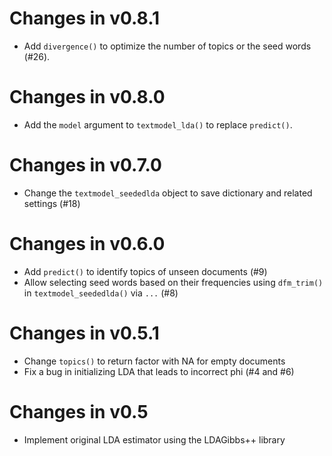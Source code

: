 # Changes in v0.8.1

* Add `divergence()` to optimize the number of topics or the seed words (#26).

# Changes in v0.8.0

* Add the `model` argument to `textmodel_lda()` to replace `predict()`.

# Changes in v0.7.0

* Change the `textmodel_seededlda` object to save dictionary and related settings (#18)

# Changes in v0.6.0

* Add `predict()` to identify topics of unseen documents (#9)
* Allow selecting seed words based on their frequencies using `dfm_trim()` in `textmodel_seededlda()` via `...` (#8)

# Changes in v0.5.1

* Change `topics()` to return factor with NA for empty documents
* Fix a bug in initializing LDA that leads to incorrect phi (#4 and #6)

# Changes in v0.5

* Implement original LDA estimator using the LDAGibbs++ library
